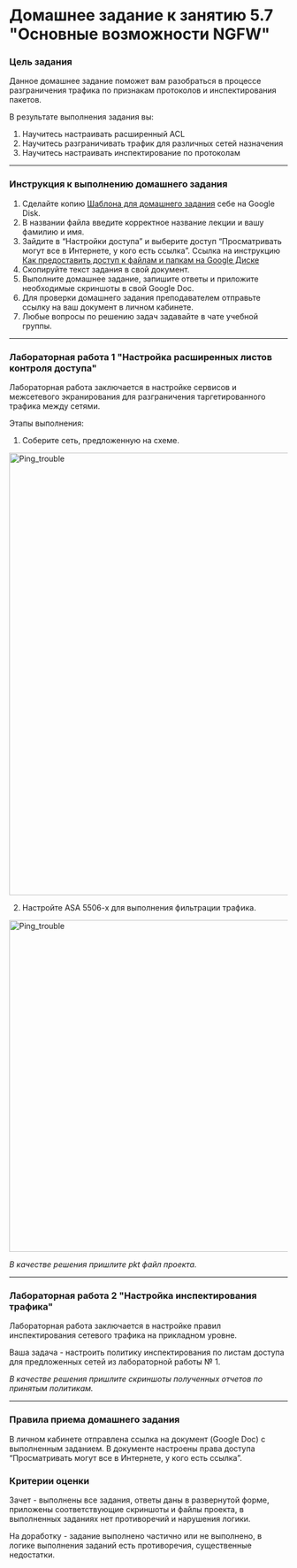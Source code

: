 # Домашнее задание к занятию 5.7 "Основные возможности NGFW"

### Цель задания

Данное домашнее задание поможет вам разобраться в процессе разграничения трафика по признакам протоколов и инспектирования пакетов.

В результате выполнения задания вы:
1) Научитесь настраивать расширенный ACL
2) Научитесь разграничивать трафик для различных сетей назначения
3) Научитесь настраивать инспектирование по протоколам

------

### Инструкция к выполнению домашнего задания

1. Сделайте копию [Шаблона для домашнего задания](https://docs.google.com/document/d/1youKpKm_JrC0UzDyUslIZW2E2bIv5OVlm_TQDvH5Pvs/edit) себе на Google Disk.
2. В названии файла введите корректное название лекции и вашу фамилию и имя.
3. Зайдите в “Настройки доступа” и выберите доступ “Просматривать могут все в Интернете, у кого есть ссылка”.  Ссылка на инструкцию [Как предоставить доступ к файлам и папкам на Google Диске](https://support.google.com/docs/answer/2494822?hl=ru&co=GENIE.Platform%3DDesktop)
4. Скопируйте текст задания в свой документ.
5. Выполните домашнее задание, запишите ответы и приложите необходимые скриншоты в свой Google Doc.
6. Для проверки домашнего задания преподавателем отправьте ссылку на ваш документ в личном кабинете.
7. Любые вопросы по решению задач задавайте в чате учебной группы.

---

### Лабораторная работа 1 "Настройка расширенных листов контроля доступа"

Лабораторная работа заключается в настройке сервисов и межсетевого экранирования для разграничения таргетированного трафика между сетями. 

Этапы выполнения:
1. Соберите сеть, предложенную на схеме.
<img width="800" alt="Ping_trouble" src="https://user-images.githubusercontent.com/85602495/168012223-cf10088b-3e83-4c9a-b92d-21e704f84463.png">


2. Настройте ASA 5506-x для выполнения фильтрации трафика. 

<img width="600" alt="Ping_trouble" src="https://user-images.githubusercontent.com/85602495/168075163-0531bef8-6ba7-46ec-86f8-487e29f107ea.jpg">

*В качестве решения пришлите pkt файл проекта.*

---

### Лабораторная работа 2 "Настройка инспектирования трафика"

Лабораторная работа заключается в настройкe правил инспектирования сетевого трафика на прикладном уровне. 

Ваша задача - настроить политику инспектирования по листам доступа для предложенных сетей из лабораторной работы № 1. 

*В качестве решения пришлите скриншоты полученных отчетов по принятым политикам.*

---

### Правила приема домашнего задания

В личном кабинете отправлена ссылка на документ (Google Doc) с выполненным заданием. В документе настроены права доступа “Просматривать могут все в Интернете, у кого есть ссылка”.

### Критерии оценки

Зачет - выполнены все задания, ответы даны в развернутой форме, приложены соответствующие скриншоты и файлы проекта, в выполненных заданиях нет противоречий и нарушения логики.

На доработку - задание выполнено частично или не выполнено, в логике выполнения заданий есть противоречия, существенные недостатки.
